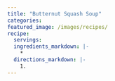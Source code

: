 ```yaml
---
title: "Butternut Squash Soup"
categories:
featured_image: /images/recipes/
recipe:
  servings: 
  ingredients_markdown: |-
    *
  directions_markdown: |-
    1.
---
```


